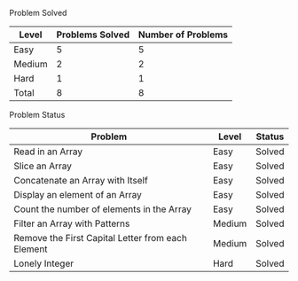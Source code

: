 Problem Solved

|Level|Problems Solved|Number of Problems|
|-----|---------------|------------------|
|Easy|5|5|
|Medium|2|2|
|Hard|1|1|
|Total|8|8|




Problem Status

|Problem|Level|Status|
|-------|-----|------|
|Read in an Array|Easy|Solved|
|Slice an Array|Easy|Solved|
|Concatenate an Array with Itself|Easy|Solved|
|Display an element of an Array|Easy|Solved|
|Count the number of elements in the Array|Easy|Solved|
|Filter an Array with Patterns|Medium|Solved|
|Remove the First Capital Letter from each Element|Medium|Solved|
|Lonely Integer|Hard|Solved|
